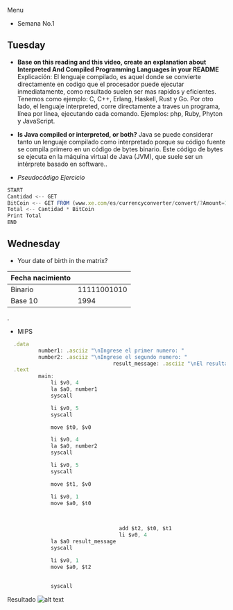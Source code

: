 Menu

- Semana No.1 

## Tuesday

- **Base on this reading and this video, create an explanation about Interpreted And Compiled Programming Languages in your README**
Explicación: El lenguaje compilado, es aquel donde se convierte directamente en codigo que el procesador puede ejecutar inmediatamente, como resultado suelen ser mas rapidos y eficientes. Tenemos como ejemplo: C, C++, Erlang, Haskell, Rust y Go.  Por otro lado, el lenguaje interpreted, corre directamente a traves un programa, línea por línea, ejecutando cada comando. Ejemplos: php, Ruby, Phyton y JavaScript. 

- **Is Java compiled or interpreted, or both?**
Java se puede considerar tanto un lenguaje compilado como interpretado porque su código fuente se compila primero en un código de bytes binario. Este código de bytes se ejecuta en la máquina virtual de Java (JVM), que suele ser un intérprete basado en software..

- *Pseudocódigo Ejercicio*
```javascript
START
Cantidad <-- GET
BitCoin <-- GET FROM (www.xe.com/es/currencyconverter/convert/?Amount=1&From=USD&To=BTC)
Total <-- Cantidad * BitCoin 
Print Total 
END
```
## Wednesday 

- Your date of birth in the matrix? 

| Fecha nacimiento |  |
| ----------- | ----------- |
| Binario | 11111001010 |
| Base 10    | 1994 |
.

- MIPS 

```javascript
  .data
	      number1: .asciiz "\nIngrese el primer numero: "
	      number2: .asciiz "\nIngrese el segundo numero: "
	                    	      result_message: .asciiz "\nEl resultado es: "
  .text
	      main:
              li $v0, 4
              la $a0, number1
              syscall

              li $v0, 5
              syscall

              move $t0, $v0

              li $v0, 4
              la $a0, number2
              syscall

              li $v0, 5
              syscall

              move $t1, $v0

              li $v0, 1
              move $a0, $t0
              

              	      
              	                    add $t2, $t0, $t1
              	                    li $v0, 4
              la $a0 result_message
              syscall

              li $v0, 1
              move $a0, $t2
              	      
              	      
              syscall
```
Resultado
![alt text](.jpg)